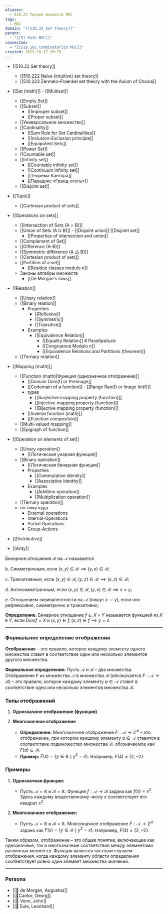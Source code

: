 ```yaml
---
aliases:
  - 510.22 Теория множеств MOC
tags:
  - MOC
domain: "[[510.22 Set theory]]"
parent:
  - "[[51 Math MOC]]"
connected:
  - "[[519.101 Combinatorics MOC]]"
created: 2023-10-17 20:23
---
```

- [[510.22 Set theory]]
    - [[510.222 Naive (intuitive) set theory]]
    - [[510.223 Zermelo–Fraenkel set theory with the Axiom of Choice]]

- [[Set (math)]] - [[Multiset]]
    - [[Empty Set]]
    - [[Subset]]
        - [[Improper subset]]
        - [[Proper subset]]
    - [[Универсальное множество]]
    - [[Cardinality]] 
        - [[Sum Rule for Set Cardinalities]]
        - [[Inclusion-Exclusion principle]]
        - [[Equipotent Sets]]
    - [[Power Set]]
    - [[Countable set]]
    - [[Infinity set]]
        - [[Countable infinity set]]
        - [[Continuum infinity set]]
        - [[Теорема Кантора]]
        - [[Парадокс «Гранд-отель»]]
    - [[Disjoint set]]
- [[Tuple]]
    - [[Cartesian product of sets]]

- [[Operations on sets]]
    - [[Intersection of Sets (A ∩ B)]]
    - [[Union of Sets (A U B)]]  - [[Disjoint union]]  [[Disjoint set]]
        - [[Properties of intersection and union]]
    - [[Complement of Set]]
    - [[Difference (A-B)]]
    - [[Symmetric difference (A △ B)]]
    - [[Cartesian product of sets]]
    - [[Partition of a set]]
        - [[Residue classes modulo n]]
    - Законы алгебры множеств
        - [[De Morgan's laws]]

- [[Relation]]
    - [[Unary relation]]
    - [[Binary relation]]
        - Properties
            - [[Reflexive]] 
            - [[Symmetric]] 
            - [[Transitive]] 
        - Examples
            - [[Equivalence Relation]]
                - [[Equality Relation]] # Разобраться
                - [[Congruence Modulo n]]
                - [[Equivalence Relations and Partitions (theorem)]]
    - [[Ternary relation]]

- [[Mapping (math)]]
    - [[Function (math)|Функция (однозначное отображние)]]
        - [[Domain Dom(f) or Preimage]] 
        - [[Codomain of a function]] - [[Range Ran(f) or Image Im(f)]]
        - types
            - [[Surjective mapping property (function)]]
            - [[Injective mapping property (function)]]
            - [[Bijective mapping property (function)]]
        - [[Inverse function (math)]]
        - [[Function composition]]
    - [[Multi-valued mapping]]
    - [[Epigraph of function]]

- [[Operation on elements of set]]
    - [[Unary operation]]
        - [[Логическая унарная функция]]
    - [[Binary operation]]
        - [[Логическая бинарная функция]]
        - Properties
            - [[Commutative identity]]
            - [[Associative identity]]
        - Examples
            - [[Addition operation]]
            - [[Multiplication operation]]
    - [[Ternary operation]]
    - по тому куда
        - External operations
        - Internal-Operations
        - Partial Operations
        - Group-Actions

- [[Distributive]]

- [[Arity]]



Бинарное отношение $\mathcal{R}$ на $\mathcal{A}$ называется

b. Симметричным, если $(x, y) \in \mathcal{R} \implies (y, x) \in \mathcal{R}$;

c. Транзитивным, если $(x, y) \in \mathcal{R}, (y, z) \in \mathcal{R} \implies (x, z) \in \mathcal{R}$;

d. Антисимметричным, если $(x, y) \in \mathcal{R}, (y, x) \in \mathcal{R} \implies x = y$;

e. Отношением эквивалентности на $\mathcal{A}$ (пишут $x \sim y$), если оно рефлексивно, симметрично и транзитивно;

**Определение.** Бинарное отношение $f \subseteq X \times Y$ называется функцией из $X$ в $Y$, если $\text{Dom} f = X$ и $(x, y) \in f, (x, z) \in f \implies y = z$.

---





### Формальное определение отображения

**Отображение** – это правило, которое каждому элементу одного множества ставит в соответствие один или несколько элементов другого множества.

**Формальное определение:**
Пусть $\mathcal{A}$ и $\mathcal{B}$ – два множества. Отображение $F$ из множества $\mathcal{A}$ в множество $\mathcal{B}$ (обозначается $F: \mathcal{A} \to \mathcal{B}$) – это правило, которое каждому элементу $a \in \mathcal{A}$ ставит в соответствие одно или несколько элементов множества $\mathcal{B}$. 

### Типы отображений

1. **Однозначное отображение (функция)**



2. **Многозначное отображение**

    - **Определение:** Многозначное отображение $F: \mathcal{A} \to 2^{\mathcal{B}}$ – это отображение, при котором каждому элементу $a \in \mathcal{A}$ ставится в соответствие подмножество множества $\mathcal{B}$, обозначаемое как $F(a) \subseteq \mathcal{B}$.
    - **Пример:** $F(x) = \{y \in \mathbb{R} \mid y^2 = x\}$. Например, $F(4) = \{2, -2\}$.

### Примеры

1. **Однозначная функция:**
    - Пусть $\mathcal{A} = \mathbb{R}$ и $\mathcal{B} = \mathbb{R}$. Функция $f: \mathcal{A} \to \mathcal{B}$ задана как $f(x) = x^2$. Здесь каждому вещественному числу $x$ соответствует его квадрат $x^2$.

2. **Многозначное отображение:**
    - Пусть $\mathcal{A} = \mathbb{R}$ и $\mathcal{B} = \mathbb{R}$. Многозначное отображение $F: \mathcal{A} \to 2^{\mathcal{B}}$ задано как $F(x) = \{y \in \mathcal{B} \mid y^2 = x\}$. Например, $F(4) = \{2, -2\}$.

Таким образом, отображение – это общее понятие, включающее как однозначные, так и многозначные соответствия между элементами различных множеств. Функция является частным случаем отображения, когда каждому элементу области определения соответствует ровно один элемент множества значений.



---

### Persons
- [[👤 de Morgan, Augustus]]
- [[👤Cantor, Georg]]
- [[👤 Venn, John]]
- [[👤 Eule, Leonhard]]